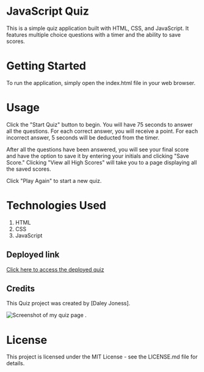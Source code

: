# JavaScript Quiz 
This is a simple quiz application built with HTML, CSS, and JavaScript. It features multiple choice questions with a timer and the ability to save scores.

# Getting Started
To run the application, simply open the index.html file in your web browser.

# Usage
Click the "Start Quiz" button to begin. You will have 75 seconds to answer all the questions. For each correct answer, you will receive a point. For each incorrect answer, 5 seconds will be deducted from the timer.

After all the questions have been answered, you will see your final score and have the option to save it by entering your initials and clicking "Save Score." Clicking "View all High Scores" will take you to a page displaying all the saved scores.

Click "Play Again" to start a new quiz.

# Technologies Used
1. HTML
2. CSS
3. JavaScript


## Deployed link
[Click here to access the deployed quiz](https://daleyjones.github.io/quiz-week4-javascript-code/)

## Credits
This Quiz project was created by [Daley Joness].


![Screenshot of my quiz page .](./assets/images/quizz.png)





# License
This project is licensed under the MIT License - see the LICENSE.md file for details.




